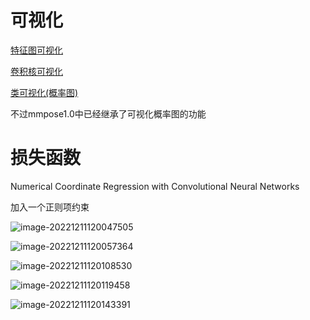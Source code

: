 # 可视化

[特征图可视化](https://mp.weixin.qq.com/s?__biz=MzkyMDE2OTA3Mw==&mid=2247484970&idx=1&sn=5031cd5c13bde6d9d67c02039c2afdc8&chksm=c197b934f6e030220bafa4823e2accca6e5a719e323e0c9050aac2a2466c0cb3872244b32954&cur_album_id=1622596881459494913&scene=189#wechat_redirect)

[卷积核可视化](https://mp.weixin.qq.com/s?__biz=MzkyMDE2OTA3Mw==&mid=2247484987&idx=1&sn=d48f6267fe336d46ff26473abd052f89&chksm=c197b925f6e03033282196c4e883db5716f86fca934edecc487c0287e058eb21aa09d228ab29&scene=21#wechat_redirect)

[类可视化(概率图)](https://mp.weixin.qq.com/s?__biz=MzkyMDE2OTA3Mw==&mid=2247485006&idx=1&sn=5991ec380dd97a0f0fb3337b9df4abc5&chksm=c197b950f6e0304641c2cacdcc45925e526f6a1187943fb1eca26dfaaf516ca71c4988097eb9&scene=21#wechat_redirect)

不过mmpose1.0中已经继承了可视化概率图的功能

# 损失函数

Numerical Coordinate Regression with Convolutional Neural Networks

加入一个正则项约束

![image-20221211120047505](E:\MarkDown\picture\image-20221211120047505.png)

![image-20221211120057364](E:\MarkDown\picture\image-20221211120057364.png)

![image-20221211120108530](E:\MarkDown\picture\image-20221211120108530.png)

![image-20221211120119458](E:\MarkDown\picture\image-20221211120119458.png)

![image-20221211120143391](E:\MarkDown\picture\image-20221211120143391.png)